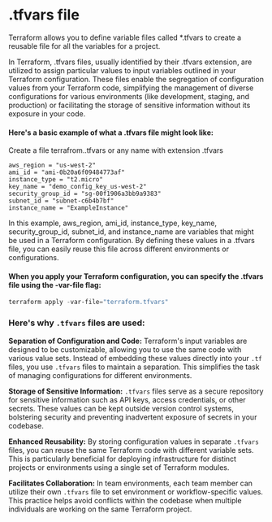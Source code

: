 # .tfvars file

Terraform allows you to define variable files called *.tfvars to create a reusable file for all the variables for a project.

In Terraform, .tfvars files, usually identified by their .tfvars extension, are utilized to assign particular values to input variables outlined in your Terraform configuration. These files enable the segregation of configuration values from your Terraform code, simplifying the management of diverse configurations for various environments (like development, staging, and production) or facilitating the storage of sensitive information without its exposure in your code.

#### Here's a basic example of what a .tfvars file might look like:
Create a file terrafrom..tfvars or any name with extension .tfvars
```hcl
aws_region = "us-west-2"
ami_id = "ami-0b20a6f09484773af"
instance_type = "t2.micro"
key_name = "demo_config_key_us-west-2"
security_group_id = "sg-00f1906a3bb9a9383"
subnet_id = "subnet-c6b4b7bf"
instance_name = "ExampleInstance"
```

In this example, aws_region, ami_id, instance_type,  key_name, security_group_id, subnet_id, and instance_name are variables that might be used in a Terraform configuration. By defining these values in a .tfvars file, you can easily reuse this file across different environments or configurations.

#### When you apply your Terraform configuration, you can specify the .tfvars file using the -var-file flag:
```powershell
terraform apply -var-file="terraform.tfvars"
```

### Here's why `.tfvars` files are used:

**Separation of Configuration and Code:** Terraform's input variables are designed to be customizable, allowing you to use the same code with various value sets. Instead of embedding these values directly into your `.tf` files, you use `.tfvars` files to maintain a separation. This simplifies the task of managing configurations for different environments.

 **Storage of Sensitive Information:** `.tfvars` files serve as a secure repository for sensitive information such as API keys, access credentials, or other secrets. These values can be kept outside version control systems, bolstering security and preventing inadvertent exposure of secrets in your codebase.

**Enhanced Reusability:** By storing configuration values in separate `.tfvars` files, you can reuse the same Terraform code with different variable sets. This is particularly beneficial for deploying infrastructure for distinct projects or environments using a single set of Terraform modules.

**Facilitates Collaboration:** In team environments, each team member can utilize their own `.tfvars` file to set environment or workflow-specific values. This practice helps avoid conflicts within the codebase when multiple individuals are working on the same Terraform project.